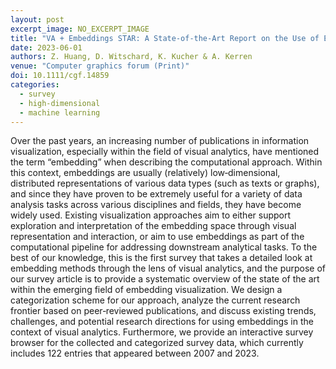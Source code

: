```yaml
---
layout: post
excerpt_image: NO_EXCERPT_IMAGE
title: "VA + Embeddings STAR: A State‐of‐the‐Art Report on the Use of Embeddings in Visual Analytics"
date: 2023-06-01
authors: Z. Huang, D. Witschard, K. Kucher & A. Kerren
venue: "Computer graphics forum (Print)"
doi: 10.1111/cgf.14859
categories:
  - survey
  - high-dimensional
  - machine learning
---
```

Over the past years, an increasing number of publications in information visualization, especially within the field of visual analytics, have mentioned the term “embedding” when describing the computational approach. Within this context, embeddings are usually (relatively) low‐dimensional, distributed representations of various data types (such as texts or graphs), and since they have proven to be extremely useful for a variety of data analysis tasks across various disciplines and fields, they have become widely used. Existing visualization approaches aim to either support exploration and interpretation of the embedding space through visual representation and interaction, or aim to use embeddings as part of the computational pipeline for addressing downstream analytical tasks. To the best of our knowledge, this is the first survey that takes a detailed look at embedding methods through the lens of visual analytics, and the purpose of our survey article is to provide a systematic overview of the state of the art within the emerging field of embedding visualization. We design a categorization scheme for our approach, analyze the current research frontier based on peer‐reviewed publications, and discuss existing trends, challenges, and potential research directions for using embeddings in the context of visual analytics. Furthermore, we provide an interactive survey browser for the collected and categorized survey data, which currently includes 122 entries that appeared between 2007 and 2023.
